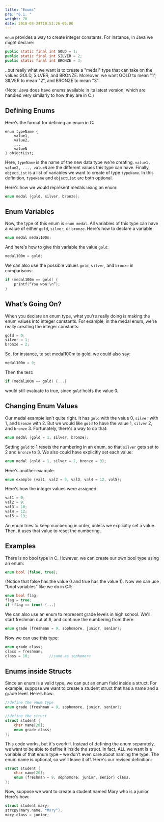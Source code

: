 ```yaml
---
title: "Enums"
pre: "6.1. "
weight: 70
date: 2018-08-24T10:53:26-05:00
---
```


`enum` provides a way to create integer constants. For instance, in
Java we might declare:

```java
public static final int GOLD = 1;
public static final int SILVER = 2;
public static final int BRONZE = 3;
```

..but really what we want is to create a "medal" type that can take
on the values GOLD, SILVER, and BRONZE. Moreover, we
want GOLD to mean "1", SILVER to mean "2", and BRONZE to
mean "3".

(Note: Java does have enums available in its latest version, which are
handled very similarly to how they are in C.)

## Defining Enums
Here's the format for defining an enum in C:

```text
enum typeName {
    value1,
    value2,
    ...
    valueN
} objectList;
```

Here, `typeName` is the name of the new data type we’re
creating. `value1, value2, ..., valueN` are the different
values this type can have. Finally, `objectList` is a list of
variables we want to create of type `typeName`. In this definition,
`typeName` and `objectList` are both optional.

Here's how we would represent medals using an enum:

```c
enum medal {gold, silver, bronze};
```

## Enum Variables
Now, the type of this enum is `enum medal`. All variables of
this type can have a value of either `gold`, `silver`, or
`bronze`. Here's how to declare a variable:

```c
enum medal medal100m;
```

And here's how to give this variable the value `gold`:

```c
medal100m = gold;
```

We can also use the possible values `gold`, `silver`, and
`bronze` in comparisons:

```c
if (medal100m == gold) {
    printf(“You won!\n”);
}
```

## What’s Going On?
When you declare an enum type, what you’re really doing is
making the enum values into integer constants. For example, in
the medal enum, we're really creating the integer constants:

```c
gold = 0;
silver = 1;
bronze = 2;
```

So, for instance, to set medal100m to gold, we could also say:

```c
medal100m = 0;
```

Then the test:

```c
if (medal100m == gold) {...}
```

would still evaluate to true, since `gold` holds the value 0.

## Changing Enum Values
Our medal example isn't quite right. It has `gold` with the value 0,
`silver` with 1, and `bronze` with 2. But we would like `gold` to
have the value 1, `silver` 2, and `bronze` 3. Fortunately, there's
a way to do that:

```c
enum medal {gold = 1, silver, bronze};
```

Setting `gold` to 1 resets the numbering in an enum, so that
`silver` gets set to 2 and `bronze` to 3. We also could have
explicitly set each value:

```c
enum medal {gold = 1, silver = 2, bronze = 3};
```

Here's another example:

```c
enum example {val1, val2 = 9, val3, val4 = 12, val5};
```

Here's how the integer values were assigned:

```c
val1 = 0;
val2 = 9;
val3 = 10;
val4 = 12;
val5 = 13;
```

An enum tries to keep numbering in order, unless we explicitly set
a value. Then, it uses that value to reset the numbering.

## Examples
There is no bool type in C. However, we can create our own
bool type using an enum:

```c
enum bool {false, true};
```

(Notice that false has the value 0 and true has the value
1). Now we can use "bool variables" like we do in C#:

```c
enum bool flag;
flag = true;
if (flag == true) {...}
```

We can also use an enum to represent grade levels in high
school. We'll start freshman out at 9, and continue the numbering
from there:

```c
enum grade {freshman = 9, sophomore, junior, senior};
```

Now we can use this type:

```c
enum grade class;
class = freshman;
class = 10;         //same as sophomore
```

## Enums inside Structs
Since an enum is a valid type, we can put an enum field inside a
struct. For example, suppose we want to create a student struct
that has a name and a grade level. Here’s how:

```c
//define the enum type
enum grade {freshman = 9, sophomore, junior, senior};

//define the struct
struct student {
    char name[20];
    enum grade class;
};
```

This code works, but it's overkill. Instead of defining the enum
separately, we want to be able to define it inside the struct. In fact,
ALL we want is a variable of that enum type – we don't even care
about naming the type. The enum name is optional, so we'll leave
it off. Here's our revised definition:

```c
struct student {
    char name[20];
    enum {freshman = 9, sophomore, junior, senior} class;
};
```

Now, suppose we want to create a student named Mary who is a
junior. Here's how:

```c
struct student mary;
strcpy(mary.name, "Mary");
mary.class = junior;
```